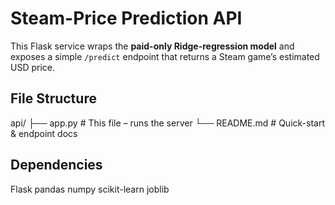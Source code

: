 # Steam-Price Prediction API

This Flask service wraps the **paid-only Ridge-regression model** and exposes a
simple `/predict` endpoint that returns a Steam game’s estimated USD price.

## File Structure

api/
├── app.py # This file – runs the server
└── README.md # Quick-start & endpoint docs

## Dependencies

Flask
pandas
numpy
scikit-learn
joblib